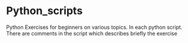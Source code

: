 # Python_scripts
Python Exercises for beginners on various topics. In each python script. 
There are comments in the script which describes briefly the exercise
